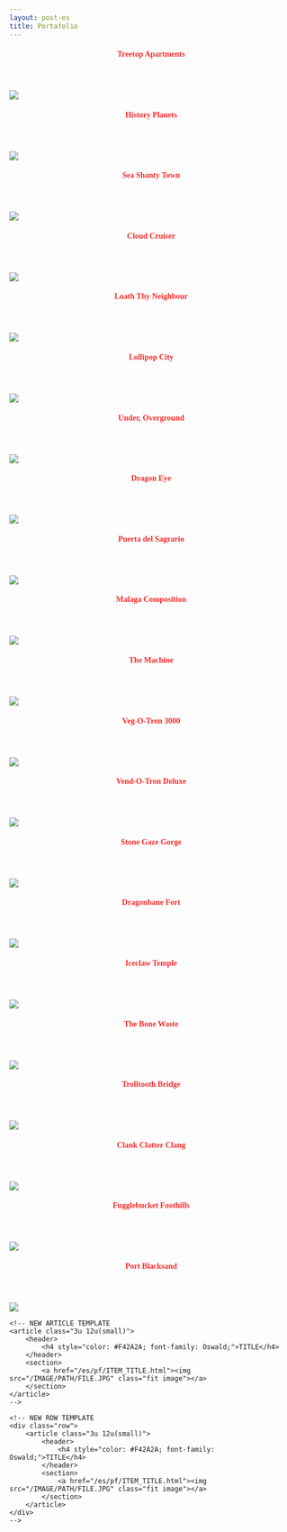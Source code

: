 ```yaml
---
layout: post-es
title: Portafolio
---
```


<section>
    <div class="row">
        <article class="3u 12u(small)">
            <header>
                <h4 style="color: #F42A2A; font-family: Oswald;">Treetop Apartments</h4>
            </header>
            <section>
                <a href="/es/pf/treetop_apartments.html"><img src="/images/portfolio/No1TreetopApartments800x1200.jpg" class="fit image"></a>
            </section>
        </article>
        <article class="3u 12u(small)">
            <header>
                <h4 style="color: #F42A2A; font-family: Oswald;">History Planets</h4>
            </header>
            <section>
                <a href="/es/pf/history_planets.html"><img src="/images/portfolio/HistoryPlanets800x1200.jpg" class="fit image"></a>
            </section>
        </article>
        <article class="3u 12u(small)">
            <header>
                <h4 style="color: #F42A2A; font-family: Oswald;">Sea Shanty Town</h4>
            </header>
            <section>
                <a href="/es/pf/sea_shanty_town.html"><img src="/images/portfolio/SeaShantyTown800x1200.jpg" class="fit image"></a>
            </section>
        </article>
        <article class="3u 12u(small)">
            <header>
                <h4 style="color: #F42A2A; font-family: Oswald;">Cloud Cruiser</h4>
            </header>
            <section>
                <a href="/es/pf/cloud_cruiser.html"><img src="/images/portfolio/CloudCruiser800x1200.jpg" class="fit image"></a>
            </section>
        </article>
    </div>
    <div class="row">
        <article class="3u 12u(small)">
            <header>
                <h4 style="color: #F42A2A; font-family: Oswald;">Loath Thy Neighbour</h4>
            </header>
            <section>
                <a href="/es/pf/loath_thy_neighbour.html"><img src="/images/portfolio/LoathThyNeighbour800x1200.jpg" class="fit image"></a>
            </section>
        </article>
        <article class="3u 12u(small)">
            <header>
                <h4 style="color: #F42A2A; font-family: Oswald;">Lollipop City</h4>
            </header>
            <section>
                <a href="/es/pf/lollipop_city.html"><img src="/images/portfolio/LollipopCity800x1200.jpg" class="fit image"></a>
            </section>
        </article>
        <article class="3u 12u(small)">
            <header>
                <h4 style="color: #F42A2A; font-family: Oswald;">Under, Overground</h4>
            </header>
            <section>
                <a href="/es/pf/under_overground.html"><img src="/images/portfolio/UndergroundOverground800x1200.jpg" class="fit image"></a>
            </section>
        </article>
        <article class="3u 12u(small)">
            <header>
                <h4 style="color: #F42A2A; font-family: Oswald;">Dragon Eye</h4>
            </header>
            <section>
                <a href="/es/pf/dragon_eye.html"><img src="/images/portfolio/DragonEye800x1200.jpg" class="fit image"></a>
            </section>
        </article>
    </div>
    <div class="row">
        <article class="3u 12u(small)">
            <header>
                <h4 style="color: #F42A2A; font-family: Oswald;">Puerta del Sagrario</h4>
            </header>
            <section>
                <a href="/es/pf/puerta_del_sagrario.html"><img src="/images/portfolio/Door800x1200.jpg" class="fit image"></a>
            </section>
        </article>
        <article class="3u 12u(small)">
            <header>
                <h4 style="color: #F42A2A; font-family: Oswald;">Malaga Composition</h4>
            </header>
            <section>
                <a href="/es/pf/malaga_composition.html"><img src="/images/portfolio/MalagaCompo800x1200.jpg" class="fit image"></a>
            </section>
        </article>
        <article class="3u 12u(small)">
            <header>
                <h4 style="color: #F42A2A; font-family: Oswald;">The Machine</h4>
            </header>
            <section>
                <a href="/es/pf/the_machine.html"><img src="/images/portfolio/TheMachine800x1200.jpg" class="fit image"></a>
            </section>
        </article>
        <article class="3u 12u(small)">
            <header>
                <h4 style="color: #F42A2A; font-family: Oswald;">Veg-O-Tron 3000</h4>
            </header>
            <section>
                <a href="/es/pf/veg-o-tron_3000.html"><img src="/images/portfolio/Veg-O-Tron3000800x1200.jpg" class="fit image"></a>
            </section>
        </article>
    </div>
    <div class="row">
        <article class="3u 12u(small)">
            <header>
                <h4 style="color: #F42A2A; font-family: Oswald;">Vend-O-Tron Deluxe</h4>
            </header>
            <section>
                <a href="/es/pf/vend-o-tron_deluxe.html"><img src="/images/portfolio/Vend-O-TronDeluxe800x1200.jpg" class="fit image"></a>
            </section>
        </article>
        <article class="3u 12u(small)">
            <header>
                <h4 style="color: #F42A2A; font-family: Oswald;">Stone Gaze Gorge</h4>
            </header>
            <section>
                <a href="/es/pf/stone_gaze_gorge.html"><img src="/images/portfolio/StoneGazeGorge800x1200.jpg" class="fit image"></a>
            </section>
        </article>
        <article class="3u 12u(small)">
            <header>
                <h4 style="color: #F42A2A; font-family: Oswald;">Dragonbane Fort</h4>
            </header>
            <section>
                <a href="/es/pf/dragonbane_fort.html"><img src="/images/portfolio/DragonbaneFort800x1200.jpg" class="fit image"></a>
            </section>
        </article>
        <article class="3u 12u(small)">
            <header>
                <h4 style="color: #F42A2A; font-family: Oswald;">Iceclaw Temple</h4>
            </header>
            <section>
                <a href="/es/pf/iceclaw_temple.html"><img src="/images/portfolio/IceclawTemple800x1200.jpg" class="fit image"></a>
            </section>
        </article>
    </div>
    <div class="row">
        <article class="3u 12u(small)">
            <header>
                <h4 style="color: #F42A2A; font-family: Oswald;">The Bone Waste</h4>
            </header>
            <section>
                <a href="/es/pf/the_bone_waste.html"><img src="/images/portfolio/TheBoneWaste800x1200.jpg" class="fit image"></a>
            </section>
        </article>
        <article class="3u 12u(small)">
            <header>
                <h4 style="color: #F42A2A; font-family: Oswald;">Trolltooth Bridge</h4>
            </header>
            <section>
                <a href="/es/pf/trolltooth_bridge.html"><img src="/images/portfolio/TrolltoothBridge800x1200.jpg" class="fit image"></a>
            </section>
        </article>
        <article class="3u 12u(small)">
            <header>
                <h4 style="color: #F42A2A; font-family: Oswald;">Clank Clatter Clang</h4>
            </header>
            <section>
                <a href="/es/pf/clank_clatter_clang.html"><img src="/images/portfolio/ClankClatterClang800x1200.jpg" class="fit image"></a>
            </section>
        </article>
        <article class="3u 12u(small)">
            <header>
                <h4 style="color: #F42A2A; font-family: Oswald;">Fugglebucket Foothills</h4>
            </header>
            <section>
                <a href="/es/pf/fugglebucket_foothills.html"><img src="/images/portfolio/FuggleBucketFoothills800x1200.jpg" class="fit image"></a>
            </section>
        </article>
    </div>
    <div class="row">
        <article class="3u 12u(small)">
            <header>
                <h4 style="color: #F42A2A; font-family: Oswald;">Port Blacksand</h4>
            </header>
            <section>
                <a href="/es/pf/port_blacksand.html"><img src="/images/portfolio/PortBlacksand800x1200.jpg" class="fit image"></a>
            </section>
        </article>
    </div>

    <!-- NEW ARTICLE TEMPLATE
    <article class="3u 12u(small)">
        <header>
            <h4 style="color: #F42A2A; font-family: Oswald;">TITLE</h4>
        </header>
        <section>
            <a href="/es/pf/ITEM_TITLE.html"><img src="/IMAGE/PATH/FILE.JPG" class="fit image"></a>
        </section>
    </article>
    -->

    <!-- NEW ROW TEMPLATE
    <div class="row">
        <article class="3u 12u(small)">
            <header>
                <h4 style="color: #F42A2A; font-family: Oswald;">TITLE</h4>
            </header>
            <section>
                <a href="/es/pf/ITEM_TITLE.html"><img src="/IMAGE/PATH/FILE.JPG" class="fit image"></a>
            </section>
        </article>
    </div>
    -->
</section>
